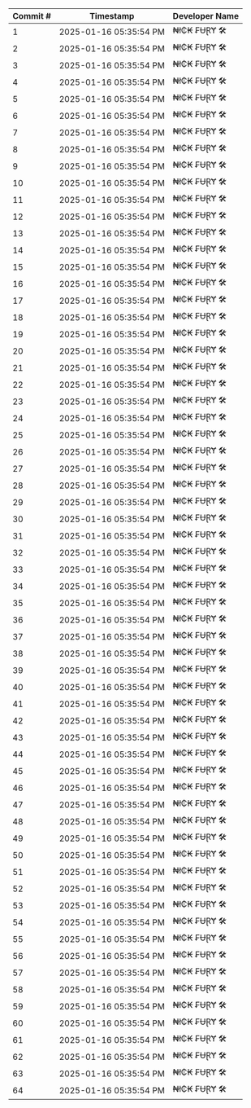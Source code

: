 | Commit # | Timestamp           | Developer Name       |
|----------|---------------------|----------------------|
| 1        | 2025-01-16 05:35:54 PM | ₦ł₵₭ ₣ɄⱤɎ 🛠️        |
| 2        | 2025-01-16 05:35:54 PM | ₦ł₵₭ ₣ɄⱤɎ 🛠️        |
| 3        | 2025-01-16 05:35:54 PM | ₦ł₵₭ ₣ɄⱤɎ 🛠️        |
| 4        | 2025-01-16 05:35:54 PM | ₦ł₵₭ ₣ɄⱤɎ 🛠️        |
| 5        | 2025-01-16 05:35:54 PM | ₦ł₵₭ ₣ɄⱤɎ 🛠️        |
| 6        | 2025-01-16 05:35:54 PM | ₦ł₵₭ ₣ɄⱤɎ 🛠️        |
| 7        | 2025-01-16 05:35:54 PM | ₦ł₵₭ ₣ɄⱤɎ 🛠️        |
| 8        | 2025-01-16 05:35:54 PM | ₦ł₵₭ ₣ɄⱤɎ 🛠️        |
| 9        | 2025-01-16 05:35:54 PM | ₦ł₵₭ ₣ɄⱤɎ 🛠️        |
| 10       | 2025-01-16 05:35:54 PM | ₦ł₵₭ ₣ɄⱤɎ 🛠️        |
| 11       | 2025-01-16 05:35:54 PM | ₦ł₵₭ ₣ɄⱤɎ 🛠️        |
| 12       | 2025-01-16 05:35:54 PM | ₦ł₵₭ ₣ɄⱤɎ 🛠️        |
| 13       | 2025-01-16 05:35:54 PM | ₦ł₵₭ ₣ɄⱤɎ 🛠️        |
| 14       | 2025-01-16 05:35:54 PM | ₦ł₵₭ ₣ɄⱤɎ 🛠️        |
| 15       | 2025-01-16 05:35:54 PM | ₦ł₵₭ ₣ɄⱤɎ 🛠️        |
| 16       | 2025-01-16 05:35:54 PM | ₦ł₵₭ ₣ɄⱤɎ 🛠️        |
| 17       | 2025-01-16 05:35:54 PM | ₦ł₵₭ ₣ɄⱤɎ 🛠️        |
| 18       | 2025-01-16 05:35:54 PM | ₦ł₵₭ ₣ɄⱤɎ 🛠️        |
| 19       | 2025-01-16 05:35:54 PM | ₦ł₵₭ ₣ɄⱤɎ 🛠️        |
| 20       | 2025-01-16 05:35:54 PM | ₦ł₵₭ ₣ɄⱤɎ 🛠️        |
| 21       | 2025-01-16 05:35:54 PM | ₦ł₵₭ ₣ɄⱤɎ 🛠️        |
| 22       | 2025-01-16 05:35:54 PM | ₦ł₵₭ ₣ɄⱤɎ 🛠️        |
| 23       | 2025-01-16 05:35:54 PM | ₦ł₵₭ ₣ɄⱤɎ 🛠️        |
| 24       | 2025-01-16 05:35:54 PM | ₦ł₵₭ ₣ɄⱤɎ 🛠️        |
| 25       | 2025-01-16 05:35:54 PM | ₦ł₵₭ ₣ɄⱤɎ 🛠️        |
| 26       | 2025-01-16 05:35:54 PM | ₦ł₵₭ ₣ɄⱤɎ 🛠️        |
| 27       | 2025-01-16 05:35:54 PM | ₦ł₵₭ ₣ɄⱤɎ 🛠️        |
| 28       | 2025-01-16 05:35:54 PM | ₦ł₵₭ ₣ɄⱤɎ 🛠️        |
| 29       | 2025-01-16 05:35:54 PM | ₦ł₵₭ ₣ɄⱤɎ 🛠️        |
| 30       | 2025-01-16 05:35:54 PM | ₦ł₵₭ ₣ɄⱤɎ 🛠️        |
| 31       | 2025-01-16 05:35:54 PM | ₦ł₵₭ ₣ɄⱤɎ 🛠️        |
| 32       | 2025-01-16 05:35:54 PM | ₦ł₵₭ ₣ɄⱤɎ 🛠️        |
| 33       | 2025-01-16 05:35:54 PM | ₦ł₵₭ ₣ɄⱤɎ 🛠️        |
| 34       | 2025-01-16 05:35:54 PM | ₦ł₵₭ ₣ɄⱤɎ 🛠️        |
| 35       | 2025-01-16 05:35:54 PM | ₦ł₵₭ ₣ɄⱤɎ 🛠️        |
| 36       | 2025-01-16 05:35:54 PM | ₦ł₵₭ ₣ɄⱤɎ 🛠️        |
| 37       | 2025-01-16 05:35:54 PM | ₦ł₵₭ ₣ɄⱤɎ 🛠️        |
| 38       | 2025-01-16 05:35:54 PM | ₦ł₵₭ ₣ɄⱤɎ 🛠️        |
| 39       | 2025-01-16 05:35:54 PM | ₦ł₵₭ ₣ɄⱤɎ 🛠️        |
| 40       | 2025-01-16 05:35:54 PM | ₦ł₵₭ ₣ɄⱤɎ 🛠️        |
| 41       | 2025-01-16 05:35:54 PM | ₦ł₵₭ ₣ɄⱤɎ 🛠️        |
| 42       | 2025-01-16 05:35:54 PM | ₦ł₵₭ ₣ɄⱤɎ 🛠️        |
| 43       | 2025-01-16 05:35:54 PM | ₦ł₵₭ ₣ɄⱤɎ 🛠️        |
| 44       | 2025-01-16 05:35:54 PM | ₦ł₵₭ ₣ɄⱤɎ 🛠️        |
| 45       | 2025-01-16 05:35:54 PM | ₦ł₵₭ ₣ɄⱤɎ 🛠️        |
| 46       | 2025-01-16 05:35:54 PM | ₦ł₵₭ ₣ɄⱤɎ 🛠️        |
| 47       | 2025-01-16 05:35:54 PM | ₦ł₵₭ ₣ɄⱤɎ 🛠️        |
| 48       | 2025-01-16 05:35:54 PM | ₦ł₵₭ ₣ɄⱤɎ 🛠️        |
| 49       | 2025-01-16 05:35:54 PM | ₦ł₵₭ ₣ɄⱤɎ 🛠️        |
| 50       | 2025-01-16 05:35:54 PM | ₦ł₵₭ ₣ɄⱤɎ 🛠️        |
| 51       | 2025-01-16 05:35:54 PM | ₦ł₵₭ ₣ɄⱤɎ 🛠️        |
| 52       | 2025-01-16 05:35:54 PM | ₦ł₵₭ ₣ɄⱤɎ 🛠️        |
| 53       | 2025-01-16 05:35:54 PM | ₦ł₵₭ ₣ɄⱤɎ 🛠️        |
| 54       | 2025-01-16 05:35:54 PM | ₦ł₵₭ ₣ɄⱤɎ 🛠️        |
| 55       | 2025-01-16 05:35:54 PM | ₦ł₵₭ ₣ɄⱤɎ 🛠️        |
| 56       | 2025-01-16 05:35:54 PM | ₦ł₵₭ ₣ɄⱤɎ 🛠️        |
| 57       | 2025-01-16 05:35:54 PM | ₦ł₵₭ ₣ɄⱤɎ 🛠️        |
| 58       | 2025-01-16 05:35:54 PM | ₦ł₵₭ ₣ɄⱤɎ 🛠️        |
| 59       | 2025-01-16 05:35:54 PM | ₦ł₵₭ ₣ɄⱤɎ 🛠️        |
| 60       | 2025-01-16 05:35:54 PM | ₦ł₵₭ ₣ɄⱤɎ 🛠️        |
| 61       | 2025-01-16 05:35:54 PM | ₦ł₵₭ ₣ɄⱤɎ 🛠️        |
| 62       | 2025-01-16 05:35:54 PM | ₦ł₵₭ ₣ɄⱤɎ 🛠️        |
| 63       | 2025-01-16 05:35:54 PM | ₦ł₵₭ ₣ɄⱤɎ 🛠️        |
| 64       | 2025-01-16 05:35:54 PM | ₦ł₵₭ ₣ɄⱤɎ 🛠️        |
